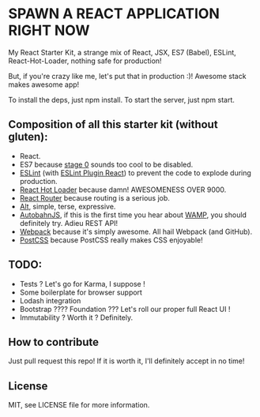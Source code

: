 # SPAWN A REACT APPLICATION RIGHT NOW
My React Starter Kit, a strange mix of React, JSX, ES7 (Babel), ESLint, React-Hot-Loader, nothing safe for production!

But, if you're crazy like me, let's put that in production :)!
Awesome stack makes awesome app!

To install the deps, just npm install.
To start the server, just npm start.

## Composition of all this starter kit (without gluten):

* React.
* ES7 because [stage 0](http://babeljs.io/docs/usage/experimental/) sounds too cool to be disabled.
* [ESLint](https://github.com/eslint/eslint) (with [ESLint Plugin React](https://github.com/yannickcr/eslint-plugin-react)) to prevent the code to explode during production.
* [React Hot Loader](https://github.com/gaearon/react-hot-loader) because damn! AWESOMENESS OVER 9000.
* [React Router](http://rackt.github.io/react-router/) because routing is a serious job.
* [Alt](http://alt.js.org/), simple, terse, expressive.
* [AutobahnJS](http://autobahn.ws/js/), if this is the first time you hear about [WAMP](http://wamp.ws/), you should definitely try. Adieu REST API!
* [Webpack](https://github.com/webpack/webpack) because it's simply awesome. All hail Webpack (and GitHub).
* [PostCSS](https://github.com/postcss/postcss-loader) because PostCSS really makes CSS enjoyable!

## TODO:

* Tests ? Let's go for Karma, I suppose !
* Some boilerplate for browser support
* Lodash integration
* Bootstrap ???? Foundation ??? Let's roll our proper full React UI !
* Immutability ? Worth it ? Definitely.

## How to contribute
Just pull request this repo!
If it is worth it, I'll definitely accept in no time!

## License
MIT, see LICENSE file for more information.
